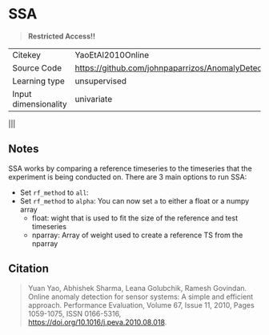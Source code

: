 # SSA

> **Restricted Access!!**

|||
| :--- | :--- |
| Citekey | YaoEtAl2010Online |
| Source Code | https://github.com/johnpaparrizos/AnomalyDetection/tree/master/code/ptsa |
| Learning type | unsupervised |
| Input dimensionality | univariate |

|||

## Notes

SSA works by comparing a reference timeseries to the timeseries that the experiment is being conducted on.
There are 3 main options to run SSA:

- Set `rf_method` to `all`:
- Set `rf_method` to `alpha`:
  You can now set `a` to either a float or a numpy array
  - float: wight that is used to fit the size of the reference and test timeseries
  - nparray: Array of weight used to create a reference TS from the nparray

## Citation

> Yuan Yao, Abhishek Sharma, Leana Golubchik, Ramesh Govindan.
> Online anomaly detection for sensor systems: A simple and efficient approach.
> Performance Evaluation, Volume 67, Issue 11, 2010, Pages 1059-1075, ISSN 0166-5316,
> https://doi.org/10.1016/j.peva.2010.08.018.
